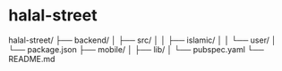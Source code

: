 # halal-street
halal-street/
├── backend/
│   ├── src/
│   │   ├── islamic/
│   │   └── user/
│   └── package.json
├── mobile/
│   ├── lib/
│   └── pubspec.yaml
└── README.md

